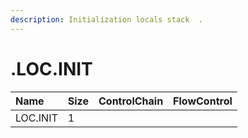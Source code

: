 ```yaml
---
description: Initialization locals stack  .
---
```


# .LOC.INIT

| Name | Size | ControlChain | FlowControl |
| :--- | :--- | :--- | :--- |
| LOC.INIT | 1 |  |  |
